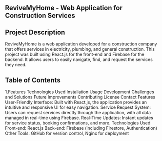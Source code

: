 ## ReviveMyHome - Web Application for Construction Services

## Project Description
ReviveMyHome is a web application developed for a construction company that offers services in electricity, plumbing, and general construction. This project was built using React.js for the front-end and Firebase for the backend. It allows users to easily navigate, find, and request the services they need.

## Table of Contents
1.Features
Technologies Used
Installation
Usage
Development
Challenges and Solutions
Future Improvements
Contributing
License
Contact
Features
User-Friendly Interface: Built with React.js, the application provides an intuitive and responsive UI for easy navigation.
Service Request System: Users can request services directly through the application, with all data managed in real-time using Firebase.
Real-Time Updates: Instant updates for service status, booking confirmations, and more.
Technologies Used
Front-end: React.js
Back-end: Firebase (including Firestore, Authentication)
Other Tools: GitHub for version control, Nginx for deployment
